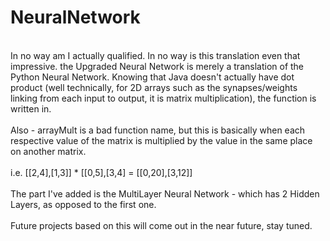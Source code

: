 # NeuralNetwork
<br>
In no way am I actually qualified. In no way is this translation even that impressive. the Upgraded Neural Network is merely a translation of the Python Neural Network. Knowing that Java doesn't actually have dot product (well technically, for 2D arrays such as the synapses/weights linking from each input to output, it is matrix multiplication), the function is written in. 
<br> <br> Also - arrayMult is a bad function name, but this is basically when each respective value of the matrix is multiplied by the value in the same place on another matrix.
<br> <br> i.e. [[2,4],[1,3]] * [[0,5],[3,4] = [[0,20],[3,12]]
<br>
<br>
The part I've added is the MultiLayer Neural Network - which has 2 Hidden Layers, as opposed to the first one.
<br>
<br>
Future projects based on this will come out in the near future, stay tuned.
